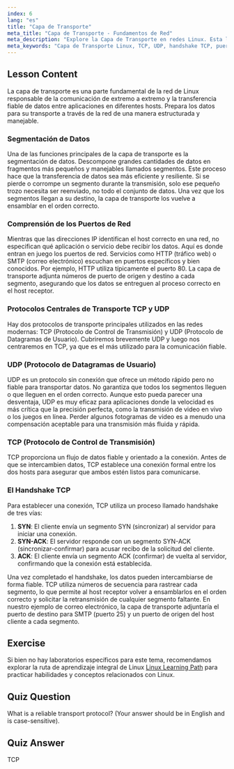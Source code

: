 ```yaml
---
index: 6
lang: "es"
title: "Capa de Transporte"
meta_title: "Capa de Transporte - Fundamentos de Red"
meta_description: "Explore la Capa de Transporte en redes Linux. Esta lección cubre protocolos clave como TCP y UDP, la función de los puertos de red, segmentación de datos y el handshake TCP para transferencia fiable."
meta_keywords: "Capa de Transporte Linux, TCP, UDP, handshake TCP, puertos de red, segmentación de datos, redes Linux, protocolos de red, transferencia de datos fiable"
---
```


## Lesson Content

La capa de transporte es una parte fundamental de la red de Linux responsable de la comunicación de extremo a extremo y la transferencia fiable de datos entre aplicaciones en diferentes hosts. Prepara los datos para su transporte a través de la red de una manera estructurada y manejable.

### Segmentación de Datos

Una de las funciones principales de la capa de transporte es la segmentación de datos. Descompone grandes cantidades de datos en fragmentos más pequeños y manejables llamados segmentos. Este proceso hace que la transferencia de datos sea más eficiente y resiliente. Si se pierde o corrompe un segmento durante la transmisión, solo ese pequeño trozo necesita ser reenviado, no todo el conjunto de datos. Una vez que los segmentos llegan a su destino, la capa de transporte los vuelve a ensamblar en el orden correcto.

### Comprensión de los Puertos de Red

Mientras que las direcciones IP identifican el host correcto en una red, no especifican qué aplicación o servicio debe recibir los datos. Aquí es donde entran en juego los puertos de red. Servicios como HTTP (tráfico web) o SMTP (correo electrónico) escuchan en puertos específicos y bien conocidos. Por ejemplo, HTTP utiliza típicamente el puerto 80. La capa de transporte adjunta números de puerto de origen y destino a cada segmento, asegurando que los datos se entreguen al proceso correcto en el host receptor.

### Protocolos Centrales de Transporte TCP y UDP

Hay dos protocolos de transporte principales utilizados en las redes modernas: TCP (Protocolo de Control de Transmisión) y UDP (Protocolo de Datagramas de Usuario). Cubriremos brevemente UDP y luego nos centraremos en TCP, ya que es el más utilizado para la comunicación fiable.

### UDP (Protocolo de Datagramas de Usuario)

UDP es un protocolo sin conexión que ofrece un método rápido pero no fiable para transportar datos. No garantiza que todos los segmentos lleguen o que lleguen en el orden correcto. Aunque esto pueda parecer una desventaja, UDP es muy eficaz para aplicaciones donde la velocidad es más crítica que la precisión perfecta, como la transmisión de video en vivo o los juegos en línea. Perder algunos fotogramas de video es a menudo una compensación aceptable para una transmisión más fluida y rápida.

### TCP (Protocolo de Control de Transmisión)

TCP proporciona un flujo de datos fiable y orientado a la conexión. Antes de que se intercambien datos, TCP establece una conexión formal entre los dos hosts para asegurar que ambos estén listos para comunicarse.

### El Handshake TCP

Para establecer una conexión, TCP utiliza un proceso llamado handshake de tres vías:

1. **SYN**: El cliente envía un segmento SYN (sincronizar) al servidor para iniciar una conexión.
2. **SYN-ACK**: El servidor responde con un segmento SYN-ACK (sincronizar-confirmar) para acusar recibo de la solicitud del cliente.
3. **ACK**: El cliente envía un segmento ACK (confirmar) de vuelta al servidor, confirmando que la conexión está establecida.

Una vez completado el handshake, los datos pueden intercambiarse de forma fiable. TCP utiliza números de secuencia para rastrear cada segmento, lo que permite al host receptor volver a ensamblarlos en el orden correcto y solicitar la retransmisión de cualquier segmento faltante. En nuestro ejemplo de correo electrónico, la capa de transporte adjuntaría el puerto de destino para SMTP (puerto 25) y un puerto de origen del host cliente a cada segmento.

## Exercise

Si bien no hay laboratorios específicos para este tema, recomendamos explorar la ruta de aprendizaje integral de Linux [Linux Learning Path](https://labex.io/es/learn/linux) para practicar habilidades y conceptos relacionados con Linux.

## Quiz Question

What is a reliable transport protocol? (Your answer should be in English and is case-sensitive).

## Quiz Answer

TCP
